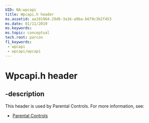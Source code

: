 ```yaml
---
UID: NA:wpcapi
title: Wpcapi.h header
ms.assetid: aa101964-29d6-3a16-a9ba-b679c3b2f453
ms.date: 01/11/2019
ms.keywords: 
ms.topic: conceptual
tech.root: parcon
f1_keywords:
 - wpcapi
 - wpcapi/wpcapi
---
```


# Wpcapi.h header


## -description

This header is used by Parental Controls. For more information, see:

- [Parental Controls](../_parcon/index.md)

